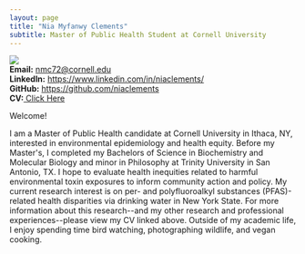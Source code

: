 ```yaml
---
layout: page
title: "Nia Myfanwy Clements"
subtitle: Master of Public Health Student at Cornell University
---
```

<div class="container">
<div class="row">
  <div class="col-md-auto" markdown="1"><a class="thumb">
  <img src="assets/img/headshot.jpg" class="center-block"/></a>
  </div>
<div class="row">
  <div class="col-md-auto" markdown="1">
 <strong>Email:</strong> <a href="mailto:nmc72@cornell.edu">nmc72@cornell.edu</a> <br>
<strong>LinkedIn:</strong> <a href="https://www.linkedin.com/in/niaclements/">https://www.linkedin.com/in/niaclements/</a> <br>
<strong>GitHub:</strong> <a href="https://github.com/niaclements/">https://github.com/niaclements</a> <br>
<strong>CV:</strong><a href="assets/img/CV.pdf" target="_blank"> Click Here </a>
  </div>
</div>
</div>
  
Welcome! 

I am a Master of Public Health candidate at Cornell University in Ithaca, NY, interested in environmental epidemiology and health equity. Before my Master's, I completed my Bachelors of Science in Biochemistry and Molecular Biology and minor in Philosophy at Trinity University in San Antonio, TX. I hope to evaluate health inequities related to harmful environmental toxin exposures to inform community action and policy. My current research interest is on per- and polyfluoroalkyl substances (PFAS)-related health disparities via drinking water in New York State. For more information about this research--and my other research and professional experiences--please view my CV linked above. Outside of my academic life, I enjoy spending time bird watching, photographing wildlife, and vegan cooking.
